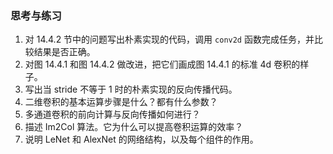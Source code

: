 
### 思考与练习

1. 对 14.4.2 节中的问题写出朴素实现的代码，调用 `conv2d` 函数完成任务，并比较结果是否正确。
2. 对图 14.4.1 和图 14.4.2 做改进，把它们画成图 14.4.1 的标准 4d 卷积的样子。
3. 写出当 stride 不等于 1 时的朴素实现的反向传播代码。
4. 二维卷积的基本运算步骤是什么？都有什么参数？
5. 多通道卷积的前向计算与反向传播如何进行？
6. 描述 Im2Col 算法。它为什么可以提高卷积运算的效率？
7. 说明 LeNet 和 AlexNet 的网络结构，以及每个组件的作用。
